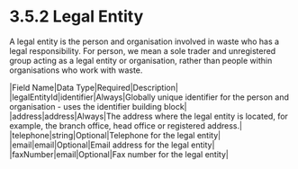 3.5.2 Legal Entity
=
A legal entity is the person and organisation involved in waste who has a legal responsibility. For person, we mean a sole trader and unregistered group acting as a legal entity or organisation, rather than people within organisations who work with waste.

|Field Name|Data Type|Required|Description|
|legalEntityId|identifier|Always|Globally unique identifier for the person and organisation - uses the identifier building block|
|address|address|Always|The address where the legal entity is located, for example, the branch office, head office or registered address.|
|telephone|string|Optional|Telephone for the legal entity|
|email|email|Optional|Email address for the legal entity|
|faxNumber|email|Optional|Fax number for the legal entity|
